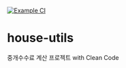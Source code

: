 [![Example CI](https://github.com/KATEKEITH/house-utils/actions/workflows/ci.yml/badge.svg)](https://github.com/KATEKEITH/house-utils/actions/workflows/ci.yml)


# house-utils
중개수수료 계산 프로젝트 with Clean Code
